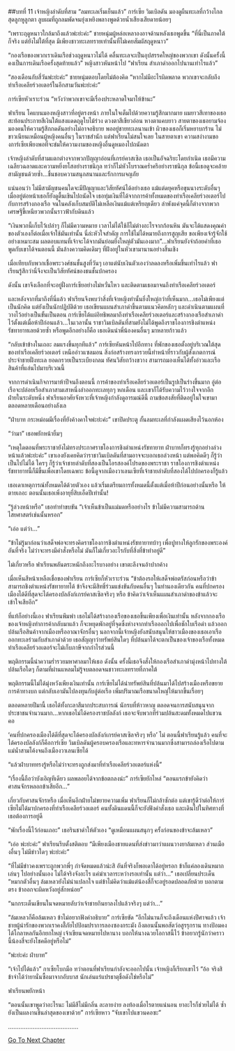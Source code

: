 ##บทที่ 11 เจ้าหญิงลำดับที่สาม
“ลมทะเลเริ่มเย็นแล้ว” การ์เซีย วิมเบิลดัน มองดูผืนทะเลที่กว้างไกลสุดลูกหูลูกตา ลูบผมที่ถูกลมพัดจนยุ่งเหยิงพลางพูดด้วยน้ำเสียงเสียดายน้อยๆ


“เพราะฤดูหนาวใกล้มาถึงแล้วพ่ะย่ะค่ะ” ชายหนุ่มผู้หล่อเหลาองอาจด้านหลังเธอพูดขึ้น “ที่นี่เป็นภาคใต้ก็จริง แต่ยังไม่ใต้ที่สุด มีเพียงชาวทะเลทรายเท่านั้นที่ไม่เคยสัมผัสฤดูหนาว”


“กองเรือของพวกเราเดินเรือช่วงฤดูหนาวไม่ได้ คลื่นทะเลจะเป็นอุปสรรคใหญ่ของพวกเขา ดังนั้นครั้งนี้คงเป็นการเดินเรือครั้งสุดท้ายแล้ว” หญิงสาวหันหน้าไป “ฟาเรียน สำเภาดำออกไปนานเท่าไรแล้ว”


“สองเดือนกับสี่วันพ่ะย่ะค่ะ” ชายหนุ่มตอบโดยไม่ต้องคิด “หากไม่มีอะไรผิดพลาด พวกเขาจะกลับถึงท่าเรือเคลียร์วอเตอร์ในอีกสามวันพ่ะย่ะค่ะ”


การ์เซียหัวเราะร่วน “หวังว่าพวกเขาจะมีเรื่องประหลาดใจมาให้ข้านะ”


ฟาเรียน โคแบนมองหญิงสาวที่อยู่ตรงหน้า ภายในใจเต็มไปด้วยความรู้สึกมากมาย ผมยาวสีเทาของเธอสะท้อนประกายสีเงินใต้แสงแดดฤดูใบไม้ร่วง ดวงตาสีเขียวอ่อน หางตาแคบยาว สายตาของเธอยามจ้องมองคนให้ความรู้สึกกดดันอย่างไม่อาจอธิบาย พออยู่ชายทะเลนานเข้า ผิวของเธอก็เริ่มหยาบกร้าน ไม่ขาวเนียนเหมือนผู้หญิงคนอื่นๆ ในราชสำนัก แต่ฟาเรียนไม่สนใจเลย ในสายตาเขา ความสง่างามของการ์เซียเพียงพอที่จะข่มให้ความงามของหญิงอื่นดูหมองไปถนัดตา


เจ้าหญิงลำดับที่สามแตกต่างจากพวกปัญญาอ่อนที่เกรย์คาสเซิล เธอเป็นอัจฉริยะโดยกำเนิด เธอมีความเฉลียวฉลาดและความหยิ่งยโสอย่างราชนิกุล ทว่าก็ไม่หัวโบราณคร่ำครึอย่างราชนิกุล ข้อนี้เธอดูจะคล้ายสามัญชนด้วยซ้ำ...ชื่นชอบความสนุกสนานและรักการผจญภัย


แน่นอนว่า ไม่มีสามัญชนคนใดจะมีปัญญาและวิสัยทัศน์ได้อย่างเธอ แม้แต่ดยุคหรือขุนนางระดับอื่นๆ เมื่ออยู่ต่อหน้าเธอก็ยังดูตื้นเขินไปถนัดใจ เธอทุ่มเงินที่ได้จากการค้าทั้งหมดของท่าเรือเคลียร์วอเตอร์ไปกับการสร้างกองเรือ จนในคลังเก็บสมบัติไม่เหลือเงินแม้แต่เหรียญเดียว ลำพังแค่จุดนี้ก็ต่างจากพวกเศรษฐีขี้เหนียวพวกนั้นราวฟ้ากับดินแล้ว


“เงินพวกนี้เก็บไว้เปล่าๆ ก็ไม่มีความหมาย เวลาไม่ได้ใช้ก็ไม่ต่างอะไรจากก้อนหิน มันจะได้แสดงคุณค่าของตัวเองก็ต่อเมื่อเจ้าใช้มันเท่านั้น นี่ล่ะหัวใจสำคัญ การใช้ไม่ได้หมายถึงการสูญเสีย ขอเพียงเจ้ารู้จักใช้อย่างเหมาะสม ผลตอบแทนที่เจ้าจะได้จากมันย่อมยิ่งใหญ่ตัวมันเองมาก”...ฟาเรียนยังจำถ้อยคำที่เธอพูดกับเขาได้จนตอนนี้ มันล้างความคิดเดิมๆ ที่ฝังอยู่ในหัวเขามานานอย่างสิ้นเชิง


เมื่อเทียบกับพวกเชื้อพระวงศ์ชนชั้นสูงที่วันๆ เอาแต่นับเงินตัวเองว่าลดลงหรือเพิ่มขึ้นเท่าไรแล้ว ฟาเรียนรู้สึกว่านี่จึงจะเป็นวิสัยทัศน์ของชนชั้นปกครอง


ดังนั้น เขาจึงเลือกที่จะอยู่ฝั่งการ์เซียอย่างไม่หวั่นไหว และติดตามเธอมาจนถึงท่าเรือเคลียร์วอเตอร์


และหลังจากที่มาถึงที่นี่แล้ว ฟาเรียนจึงพบว่าสิ่งที่เจ้าหญิงทำนั้นยิ่งใหญ่กว่าที่เห็นมาก...เธอไม่เพียงแต่เป็นนักคิด แต่ยังเป็นนักปฏิบัติด้วย เธอเขียนแผนสำเภาดำขึ้นตามแนวคิดหลักๆ และดำเนินตามแผนที่วางไว้อย่างเป็นขั้นเป็นตอน การ์เซียได้แผ่อิทธิพลมาถึงท่าเรือเคลียร์วอเตอร์และสร้างกองเรือสำเภาดำไว้ตั้งแต่เมื่อห้าปีก่อนแล้ว...ในเวลานั้น ราชาวิมเบิลดันที่สามยังไม่ได้พูดถึงราชโองการชิงตำแหน่งรัชทายาทเลยด้วยซ้ำ หรือพูดอีกอย่างก็คือ เธอเดินนำพี่น้องคนอื่นๆ มาหลายก้าวแล้ว


“กลับเข้าข้างในเถอะ ลมแรงขึ้นทุกทีแล้ว” การ์เซียหันหน้าไปอีกทาง ที่พักของเธอตั้งอยู่บริเวณใต้สุดของท่าเรือเคลียร์วอเตอร์ เหนืออ่าวแซลมอน สิ่งก่อสร้างทรงกรวยนี้ทำหน้าที่ราวกับผู้สังเกตการณ์ประจำชายฝั่งทะเล ยอดกรวยเป็นระเบียงกลม ทัศนวิสัยกว้างขวาง สามารถมองเห็นได้ทั้งอ่าวและเรือสินค้าที่แล่นไปมาบริเวณนี้


จากการดำเนินกิจการมาห้าปีจนถึงตอนนี้ การค้าของท่าเรือเคลียร์วอเตอร์เป็นรูปเป็นร่างขึ้นมาก อู่ต่อเรือจะปล่อยเรือสำเภาสามเสาหนึ่งลำออกทะเลทุกๆ หกเดือน และเขาก็ได้รับความไว้วางใจจากอีกฝ่ายในระดับหนึ่ง ฟาเรียนอาศัยจังหวะที่เจ้าหญิงกำลังดูอารมณ์ดีนี้ ถามข้อสงสัยที่ติดอยู่ในใจเขามาตลอดหลายเดือนอย่างลังเล


“ฝ่าบาท กระหม่อมมีเรื่องที่ยังค้างคาใจพ่ะย่ะค่ะ” เขาปิดประตู กั้นลมทะเลที่กำลังแผดเสียงไว้นอกห้อง


“ว่ามา” เธอพยักหน้ายิ้มๆ


“เหตุใดตอนที่พระราชายังไม่ทรงประกาศราชโองการชิงตำแหน่งรัชทายาท ฝ่าบาทก็ทรงรู้ทุกอย่างล่วงหน้าแล้วพ่ะย่ะค่ะ” เขาเองยังเคยคิดว่าราชาวิมเบิลดันที่สามอาจจะบอกเธอล่วงหน้า แต่พอคิดดีๆ ก็รู้ว่าเป็นไปไม่ได้ ใครๆ ก็รู้ว่าเจ้าชายลำดับที่สองเป็นโอรสองค์โปรดของพระราชา ราชโองการชิงตำแหน่งรัชทายาทนี้ก็มีขึ้นเพื่อเขาโดยเฉพาะ ข้อนี้ดูจากเมืองวาเลนเซียที่เจ้าชายลำดับที่สองได้ไปปกครองก็รู้แล้ว


เธอเดาเหตุการณ์ทั้งหมดได้ด้วยตัวเอง แล้วเริ่มเตรียมการทั้งหมดนี้ตั้งแต่เมื่อห้าปีก่อนอย่างนั้นหรือ ให้ตายเถอะ ตอนนั้นเธอเพิ่งอายุยี่สิบเอ็ดปีเท่านั้น!


“รู้ล่วงหน้าหรือ” เธอทำท่าขบขัน “เจ้าเห็นข้าเป็นแม่มดหรืออย่างไร ข้าไม่มีความสามารถด้านไสยศาสตร์เช่นนั้นหรอก”


“เอ่อ แต่ว่า...”


“ข้าไม่รู้มาก่อนว่าเสด็จพ่อจะทรงคิดราชโองการชิงตำแหน่งรัชทายาทบ้าๆ เพื่อปูทางให้ลูกรักของพระองค์ อันที่จริง ไม่ว่าจะทรงมีคำสั่งหรือไม่ มันก็ไม่เกี่ยวอะไรกับที่สิ่งที่ข้าทำอยู่ดี”


ไม่เกี่ยวหรือ ฟาเรียนพลันตระหนักถึงอะไรบางอย่าง เขาตะลึงจนอ้าปากค้าง


เมื่อเห็นสีหน้าเหลือเชื่อของฟาเรียน การ์เซียก็หัวเราะร่วน “ข้าต้องรอให้เสด็จพ่อตรัสก่อนหรือว่าข้าสามารถชิงตำแหน่งรัชทายาทได้ ข้าจึงจะมีสิทธิ์ร่วมแข่งขันกับคนอื่นๆ ในทำนองเดียวกัน คนที่ปกครองเมืองได้ดีที่สุดจะได้ครองบัลลังก์เกรย์คาสเซิลจริงๆ หรือ ข้าคิดว่าเจ้าเห็นแผนสำเภาดำของข้าแล้วจะเข้าใจเสียอีก”


ที่แท้ก็อย่างนี้เอง ฟาเรียนพึมพำ เธอไม่ได้สร้างกองเรือของเธอขึ้นเพียงเพื่อเงินเท่านั้น หลังจากกองเรือของเจ้าหญิงทำการค้ากลับมาแล้ว ก็จะหยุดพักอยู่ที่จุดซึ่งห่างจากท่าเรือออกไปเพื่อชักใบเรือดำ แล้วออกปล้นเรือสินค้าจากเมืองหรืออาณาจักรอื่นๆ นอกจากนี้เจ้าหญิงยังสนับสนุนให้ชาวเมืองของเธอเอาเรือออกทะเลร่วมกับสำเภาดำด้วย เธอสัญญาว่าทรัพย์สินใดๆ ที่ปล้นมาได้จะตกเป็นของเจ้าของเรือทั้งหมด ท่าเรือเคลียร์วอเตอร์จะไม่เก็บภาษีจากกำไรส่วนนี้


พฤติกรรมนี้นำความร่ำรวยมหาศาลมาให้เธอ ดังนั้น ครั้งนี้เธอจึงสั่งให้กองเรือสำเภาดำมุ่งหน้าไปทางใต้ ปล้นเรือใดๆ ก็ตามที่ผ่านแหลมไม่รู้จบตลอดจนชาวทะเลทรายที่ภาคใต้


พฤติกรรมนี้ไม่ได้มุ่งหวังเพียงเงินเท่านั้น การ์เซียไม่ได้นำทรัพย์สินที่ปล้นมาได้ไปสร้างเมืองหรือขยายการค้าทางบก แต่กลับเอามันไปลงทุนกับอู่ต่อเรือ เพิ่มปริมาณเรือขนาดใหญ่ให้มากขึ้นเรื่อยๆ


ตลอดหลายปีมานี้ เธอได้ทั้งกะลาสีมากประสบการณ์ นักรบที่ห้าวหาญ ตลอดจนการสนับสนุนจากประชาชนจำนวนมาก...หากเธอไม่ได้ครองราชบัลลังก์ เธอจะจับพวกที่ร่วมปล้นสะดมทั้งหมดไปแขวนคอ


‘คนที่ปกครองเมืองได้ดีที่สุดจะได้ครองบัลลังก์เกรย์คาสเซิลจริงๆ หรือ’ ไม่ ตอนนี้ฟาเรียนรู้แล้ว คนที่จะได้ครองบัลลังก์ก็คือการ์เซีย วิมเบิลดันผู้ครอบครองเรือและทหารจำนวนมากซึ่งสามารถล่องเรือไปตามแม่น้ำสามโค้งจนถึงเมืองวาเลนเซียได้


“แล้วฝ่าบาททรงรู้หรือไม่ว่าจะทรงถูกส่งมาที่ท่าเรือเคลียร์วอเตอร์แห่งนี้”


“เรื่องนี้ถือว่าบังเอิญทีเดียว ผลพลอยได้จากข้อตกลงน่ะ” การ์เซียยักไหล่ “ตอนแรกข้ายังคิดว่าศาสนจักรหลอกข้าเสียอีก...”


เกี่ยวกับศาสนจักรหรือ เมื่อเห็นอีกฝ่ายไม่ขยายความเพิ่ม ฟาเรียนก็ไม่กล้าซักต่อ แต่เขารู้ดีว่าต่อให้การ์เซียไม่ได้มาปกครองที่ท่าเรือเคลียร์วอเตอร์ คนทั้งดินแดนนี้ก็จะยังฟังคำสั่งเธอ และเดินไปในทิศทางที่เธอต้องการอยู่ดี


“พักเรื่องนี้ไว้ก่อนเถอะ” เธอรินชาดำให้ตัวเอง “ดูเหมือนแผนสนุกๆ ครั้งก่อนของข้าจะล้มเหลว”


“เอ่อ พ่ะย่ะค่ะ” ฟาเรียนรีบตั้งสติตอบ “มีเพียงเมืองชายแดนที่ส่งข่าวมาว่าแผนวางยาล้มเหลว ส่วนเมืองอื่นๆ ไม่มีข่าวใดๆ พ่ะย่ะค่ะ”


“ที่ไม่มีข่าวคงเพราะถูกพวกพี่ๆ กำจัดหมดแล้วน่ะสิ อันที่จริงก็พอเดาได้อยู่หรอก ข้าก็แค่ลองเดินหมากเล่นๆ ไปอย่างนั้นเอง ไม่ได้จริงจังอะไร แค่ฆ่าเวลาระหว่างรอเท่านั้น แต่ว่า...” เธอเปลี่ยนประเด็น “หมากตัวอื่นๆ ล้มเหลวยังไม่น่าแปลกใจ แต่ข้าไม่คิดว่าแม้แต่น้องสี่ก็จะอยู่รอดปลอดภัยด้วย บอกตามตรง ข้าออกจะผิดหวังอยู่สักหน่อย”


“นกกระเต็นเขียนในจดหมายลับว่าเจ้าชายกินยาลงไปแล้วจริงๆ แต่ว่า...”


“ล้มเหลวก็คือล้มเหลว ข้าไม่อยากฟังคำอธิบาย” การ์เซียขัด “อีกไม่นานก็จะถึงเดือนแห่งปีศาจแล้ว เจ้าชายผู้น่ารักของพวกเราคงลี้่ภัยไปป้อมปราการลองซองกระมัง ถึงตอนนั้นพอสัตว์อสูรรุกราน ทางป้อมคงได้โกลาหลกันอีกยกใหญ่ เจ้าเขียนจดหมายไปหานาง บอกให้นางฉวยโอกาสนี้ไว้ ข้าอยากรู้นักว่าคราวนี้น้องสี่จะยังโชคดีอยู่หรือไม่”


“พ่ะย่ะค่ะ ฝ่าบาท”


“เจ้าไปได้แล้ว” กาเซียโบกมือ ทว่าตอนที่ฟาเรียนกำลังจะออกไปนั้น เจ้าหญิงก็เรียกเขาไว้ “อ้อ จริงสิ ข้าจำได้ว่ายานั่นซื้อมาจากอับบาส นักเล่นแร่แปรธาตุชื่อดังใช่หรือไม่”


ฟาเรียนพยักหน้า


“ตอนนั้นเขาพูดว่าอะไรนะ ไม่มีสีไม่มีกลิ่น ละลายง่าย ลงท้องเมื่อไรตายแน่นอน ยาอะไรก็ช่วยไม่ได้ ซ้ำยังเป็นผลงานชิ้นล่าสุดของเขาด้วย” การ์เซียหาว “จับเขาไปแขวนคอซะ”


........................................


[Go To Next Chapter]( ./12.md)